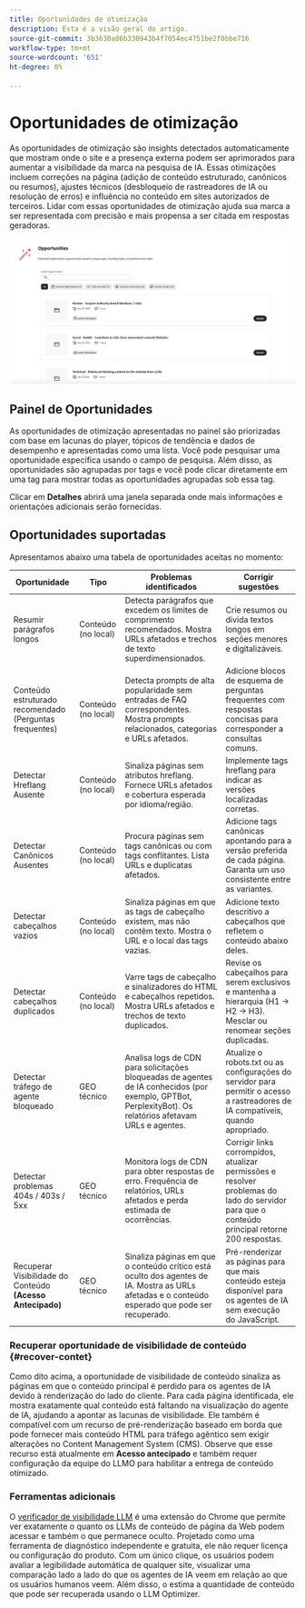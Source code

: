 ```yaml
---
title: Oportunidades de otimização
description: Esta é a visão geral do artigo.
source-git-commit: 3b3630a86b330943b4f7054ec4751be2f0bbe716
workflow-type: tm+mt
source-wordcount: '651'
ht-degree: 0%

---
```



# Oportunidades de otimização

As oportunidades de otimização são insights detectados automaticamente que mostram onde o site e a presença externa podem ser aprimorados para aumentar a visibilidade da marca na pesquisa de IA. Essas otimizações incluem correções na página (adição de conteúdo estruturado, canônicos ou resumos), ajustes técnicos (desbloqueio de rastreadores de IA ou resolução de erros) e influência no conteúdo em sites autorizados de terceiros. Lidar com essas oportunidades de otimização ajuda sua marca a ser representada com precisão e mais propensa a ser citada em respostas geradoras.

![Oportunidades de otimização](/help/dashboards/assets/oport.png)

## Painel de Oportunidades

As oportunidades de otimização apresentadas no painel são priorizadas com base em lacunas do player, tópicos de tendência e dados de desempenho e apresentadas como uma lista. Você pode pesquisar uma oportunidade específica usando o campo de pesquisa. Além disso, as oportunidades são agrupadas por tags e você pode clicar diretamente em uma tag para mostrar todas as oportunidades agrupadas sob essa tag.

Clicar em **Detalhes** abrirá uma janela separada onde mais informações e orientações adicionais serão fornecidas.

## Oportunidades suportadas

Apresentamos abaixo uma tabela de oportunidades aceitas no momento:

| Oportunidade | Tipo | Problemas identificados | Corrigir sugestões |
|---------|----------|----------|----------|
| Resumir parágrafos longos | Conteúdo (no local) | Detecta parágrafos que excedem os limites de comprimento recomendados. Mostra URLs afetados e trechos de texto superdimensionados. | Crie resumos ou divida textos longos em seções menores e digitalizáveis. |
| Conteúdo estruturado recomendado (Perguntas frequentes) | Conteúdo (no local) | Detecta prompts de alta popularidade sem entradas de FAQ correspondentes. Mostra prompts relacionados, categorias e URLs afetados. | Adicione blocos de esquema de perguntas frequentes com respostas concisas para corresponder a consultas comuns. |
| Detectar Hreflang Ausente | Conteúdo (no local) | Sinaliza páginas sem atributos hreflang. Fornece URLs afetados e cobertura esperada por idioma/região. | Implemente tags hreflang para indicar as versões localizadas corretas. |
| Detectar Canônicos Ausentes | Conteúdo (no local) | Procura páginas sem tags canônicas ou com tags conflitantes. Lista URLs e duplicatas afetados. | Adicione tags canônicas apontando para a versão preferida de cada página. Garanta um uso consistente entre as variantes. |
| Detectar cabeçalhos vazios | Conteúdo (no local) | Sinaliza páginas em que as tags de cabeçalho existem, mas não contêm texto. Mostra o URL e o local das tags vazias. | Adicione texto descritivo a cabeçalhos que refletem o conteúdo abaixo deles. |
| Detectar cabeçalhos duplicados | Conteúdo (no local) | Varre tags de cabeçalho e sinalizadores do HTML e cabeçalhos repetidos. Mostra URLs afetados e trechos de texto duplicados. | Revise os cabeçalhos para serem exclusivos e mantenha a hierarquia (H1 → H2 → H3). Mesclar ou renomear seções duplicadas. |
| Detectar tráfego de agente bloqueado | GEO técnico | Analisa logs de CDN para solicitações bloqueadas de agentes de IA conhecidos (por exemplo, GPTBot, PerplexityBot). Os relatórios afetavam URLs e agentes. | Atualize o robots.txt ou as configurações do servidor para permitir o acesso a rastreadores de IA compatíveis, quando apropriado. |
| Detectar problemas 404s / 403s / 5xx | GEO técnico | Monitora logs de CDN para obter respostas de erro. Frequência de relatórios, URLs afetados e perda estimada de ocorrências. | Corrigir links corrompidos, atualizar permissões e resolver problemas do lado do servidor para que o conteúdo principal retorne 200 respostas. |
| Recuperar Visibilidade do Conteúdo **(Acesso Antecipado)** | GEO técnico | Sinaliza páginas em que o conteúdo crítico está oculto dos agentes de IA. Mostra as URLs afetadas e o conteúdo esperado que pode ser recuperado. | Pré-renderizar as páginas para que mais conteúdo esteja disponível para os agentes de IA sem execução do JavaScript. |

### Recuperar oportunidade de visibilidade de conteúdo {#recover-contet}

Como dito acima, a oportunidade de visibilidade de conteúdo sinaliza as páginas em que o conteúdo principal é perdido para os agentes de IA devido à renderização do lado do cliente. Para cada página identificada, ele mostra exatamente qual conteúdo está faltando na visualização do agente de IA, ajudando a apontar as lacunas de visibilidade. Ele também é compatível com um recurso de pré-renderização baseado em borda que pode fornecer mais conteúdo HTML para tráfego agêntico sem exigir alterações no Content Management System (CMS). Observe que esse recurso está atualmente em **Acesso antecipado** e também requer configuração da equipe do LLMO para habilitar a entrega de conteúdo otimizado.

### Ferramentas adicionais

O [verificador de visibilidade LLM](https://chromewebstore.google.com/detail/is-your-webpage-citable/jbjngahjjdgonbeinjlepfamjdmdcbcc) é uma extensão do Chrome que permite ver exatamente o quanto os LLMs de conteúdo de página da Web podem acessar e também o que permanece oculto. Projetado como uma ferramenta de diagnóstico independente e gratuita, ele não requer licença ou configuração do produto. Com um único clique, os usuários podem avaliar a legibilidade automática de qualquer site, visualizar uma comparação lado a lado do que os agentes de IA veem em relação ao que os usuários humanos veem. Além disso, o estima a quantidade de conteúdo que pode ser recuperada usando o LLM Optimizer.
